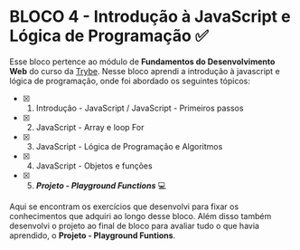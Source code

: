 # BLOCO 4 - Introdução à JavaScript e Lógica de Programação :white_check_mark:

Esse bloco pertence ao módulo de **Fundamentos do Desenvolvimento Web** do curso da [Trybe](https://www.betrybe.com/). Nesse bloco aprendi a introdução à javascript e lógica de programação, onde foi abordado os seguintes tópicos:

- [x] 1. Introdução - JavaScript / JavaScript - Primeiros passos
- [x] 2. JavaScript - Array e loop For
- [x] 3. JavaScript - Lógica de Programação e Algoritmos
- [x] 4. JavaScript - Objetos e funções
- [x] 5. **_Projeto - Playground Functions_** :computer:

Aqui se encontram os exercí­cios que desenvolvi para fixar os conhecimentos que adquiri ao longo desse bloco. Além disso também desenvolvi o projeto ao final de bloco para avaliar tudo o que havia aprendido, o **Projeto - Playground Funtions**.